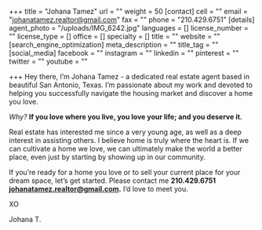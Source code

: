 +++
title = "Johana Tamez"
url = ""
weight = 50
[contact]
cell = ""
email = "johanatamez.realtor@gmail.com"
fax = ""
phone = "210.429.6751"
[details]
agent_photo = "/uploads/IMG_6242.jpg"
languages = []
license_number = ""
license_type = []
office = []
specialty = []
title = ""
website = ""
[search_engine_optimization]
meta_description = ""
title_tag = ""
[social_media]
facebook = ""
instagram = ""
linkedin = ""
pinterest = ""
twitter = ""
youtube = ""

+++
Hey there, I’m Johana Tamez - a dedicated real estate agent based in beautiful San Antonio, Texas. I’m passionate about my work and devoted to helping you successfully navigate the housing market and discover a home you love.

_Why?_ **If you love where you live, you love your life; and you deserve it.**

Real estate has interested me since a very young age, as well as a deep interest in assisting others. I believe home is truly where the heart is. If we can cultivate a home we love, we can ultimately make the world a better place, even just by starting by showing up in our community.

If you’re ready for a home you love or to sell your current place for your dream space, let’s get started. Please contact me **210.429.6751 johanatamez.realtor@gmail.com.** I’d love to meet you.

XO

Johana T.